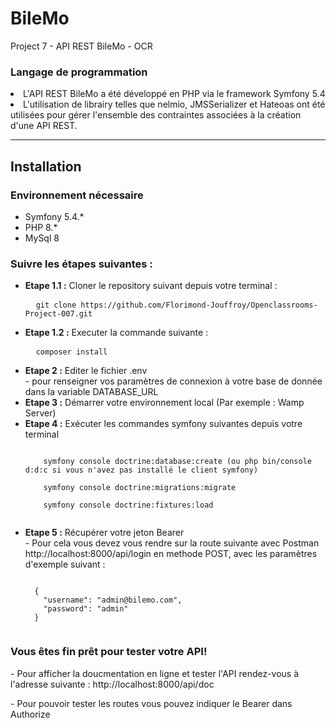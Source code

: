 # BileMo
Project 7 - API REST BileMo - OCR

<h3>Langage de programmation</h3>

<li>L'API REST BileMo a été développé en PHP via le framework Symfony 5.4</li>
<li>L'utilisation de librairy telles que nelmio, JMSSerializer et Hateoas ont été utilisées pour gérer l'ensemble des contraintes associées à la création d'une API REST.

<hr>
<h2>Installation</h2>
<h3>Environnement nécessaire</h3>
<ul>
  <li>Symfony 5.4.*</li>
  <li>PHP 8.*</li>
  <li>MySql 8</li>
</ul>
<h3>Suivre les étapes suivantes :</h3>
<ul>
  <li><b>Etape 1.1 :</b> Cloner le repository suivant depuis votre terminal :</li>
  <pre>
  <code>git clone https://github.com/Florimond-Jouffroy/Openclassrooms-Project-007.git</code></pre>

   <li><b>Etape 1.2 :</b> Executer la commande suivante :</li>
  <pre>
  <code>composer install</code></pre>
  <li><b>Etape 2 :</b> Editer le fichier .env </li>
    - pour renseigner vos paramètres de connexion à votre base de donnée dans la variable DATABASE_URL
  <li><b>Etape 3 :</b> Démarrer votre environnement local (Par exemple : Wamp Server)</li>
  <li><b>Etape 4 :</b> Exécuter les commandes symfony suivantes depuis votre terminal</li>
  <pre><code>
    symfony console doctrine:database:create (ou php bin/console d:d:c si vous n'avez pas installé le client symfony)<br/>
    symfony console doctrine:migrations:migrate<br/>
    symfony console doctrine:fixtures:load
  </code></pre>


  <li><b>Etape 5 :</b> Récupérer votre jeton Bearer</li>
  - Pour cela vous devez vous rendre sur la route suivante avec Postman
  http://localhost:8000/api/login en methode POST, avec les paramètres d'exemple suivant :
  <pre><code>
  {
    "username": "admin@bilemo.com",
    "password": "admin"
  }
  </code></pre>

</pre>
</ul>

<h3>Vous êtes fin prêt pour tester votre API!</h3>
<p>- Pour afficher la doucmentation en ligne et tester l'API rendez-vous à l'adresse suivante : http://localhost:8000/api/doc <em></em></p>
<p>- Pour pouvoir tester les routes vous pouvez indiquer le Bearer dans Authorize</p>
